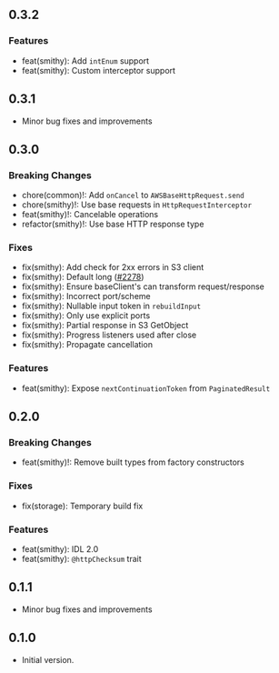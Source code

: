 ## 0.3.2

### Features
- feat(smithy): Add `intEnum` support
- feat(smithy): Custom interceptor support

## 0.3.1

- Minor bug fixes and improvements

## 0.3.0

### Breaking Changes
- chore(common)!: Add `onCancel` to `AWSBaseHttpRequest.send`
- chore(smithy)!: Use base requests in `HttpRequestInterceptor`
- feat(smithy)!: Cancelable operations
- refactor(smithy)!: Use base HTTP response type

### Fixes
- fix(smithy): Add check for 2xx errors in S3 client
- fix(smithy): Default long ([#2278](https://github.com/aws-amplify/amplify-flutter/pull/2278))
- fix(smithy): Ensure baseClient's can transform request/response
- fix(smithy): Incorrect port/scheme
- fix(smithy): Nullable input token in `rebuildInput`
- fix(smithy): Only use explicit ports
- fix(smithy): Partial response in S3 GetObject
- fix(smithy): Progress listeners used after close
- fix(smithy): Propagate cancellation

### Features
- feat(smithy): Expose `nextContinuationToken` from `PaginatedResult`

## 0.2.0

### Breaking Changes
- feat(smithy)!: Remove built types from factory constructors

### Fixes
- fix(storage): Temporary build fix

### Features
- feat(smithy): IDL 2.0
- feat(smithy): `@httpChecksum` trait

## 0.1.1

- Minor bug fixes and improvements

## 0.1.0

- Initial version.
